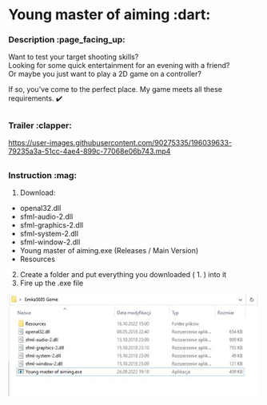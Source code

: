 <h1>Young master of aiming :dart:</h1>

<h3>Description :page_facing_up:</h3>

Want to test your target shooting skills?  
Looking for some quick entertainment for an evening with a friend?  
Or maybe you just want to play a 2D game on a controller?  

If so, you've come to the perfect place. My game meets all these requirements. :heavy_check_mark:

<h2></h2>
<h3>Trailer :clapper:</h3>



https://user-images.githubusercontent.com/90275335/196039633-79235a3a-51cc-4ae4-899c-77068e06b743.mp4



<h2></h2>
<h3>Instruction :mag:</h3>

1) Download:
* openal32.dll
* sfml-audio-2.dll
* sfml-graphics-2.dll
* sfml-system-2.dll
* sfml-window-2.dll
* Young master of aiming.exe (Releases / Main Version)
* Resources
2) Create a folder and put everything you downloaded ( 1. ) into it
3) Fire up the .exe file

![Game Folder](./readme/image_1.jpg)
